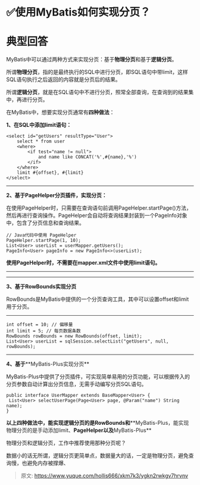 # ✅使用MyBatis如何实现分页？

# 典型回答


MyBatis中可以通过两种方式来实现分页：基于**物理分页**和基于**逻辑分页**。



所谓**物理分页**，指的是最终执行的SQL中进行分页，即SQL语句中带limit，这样SQL语句执行之后返回的内容就是分页后的结果。



所谓**逻辑分页**，就是在SQL语句中不进行分页，照常全部查询，在查询到的结果集中，再进行分页。



在MyBatis中，想要实现分页通常有**四种做法**：



**1、在SQL中添加limit语句：**



```plain
<select id="getUsers" resultType="User">
    select * from user
    <where>
        <if test="name != null">
            and name like CONCAT('%',#{name},'%')
        </if>
    </where>
    limit #{offset}, #{limit}
</select>

```

****

**2、基于PageHelper分页插件，实现分页：**



在使用PageHelper时，只需要在查询语句前调用PageHelper.startPage()方法，然后再进行查询操作。PageHelper会自动将查询结果封装到一个PageInfo对象中，包含了分页信息和查询结果。



```plain
// Java代码中使用 PageHelper
PageHelper.startPage(1, 10);
List<User> userList = userMapper.getUsers();
PageInfo<User> pageInfo = new PageInfo<>(userList);
```



**使用PageHelper时，不需要在mapper.xml文件中使用limit语句。**

****

****

**3、基于RowBounds实现分页**



RowBounds是MyBatis中提供的一个分页查询工具，其中可以设置offset和limit用于分页。

****

```plain
int offset = 10; // 偏移量
int limit = 5; // 每页数据条数
RowBounds rowBounds = new RowBounds(offset, limit);
List<User> userList = sqlSession.selectList("getUsers", null, rowBounds);
```

****

**4、基于****<font style="color:rgb(38, 38, 38);">MyBatis-Plus实现分页</font>**



MyBatis-Plus中提供了分页插件，可实现简单易用的分页功能，可以根据传入的分页参数自动计算出分页信息，无需手动编写分页SQL语句。  


```plain
public interface UserMapper extends BaseMapper<User> {
 List<User> selectUserPage(Page<User> page, @Param("name") String name);
}
```





**以上四种做法中，能实现逻辑分页的是RowBounds和****<font style="color:rgb(38, 38, 38);">MyBatis-Plus，能实现物理分页的是手动添加limit、</font>****PageHelper以及****<font style="color:rgb(38, 38, 38);">MyBatis-Plus</font>**





物理分页和逻辑分页，工作中推荐使用那种分页呢？



数据小的话无所谓，逻辑分页更简单点，数据量大的话，一定是物理分页，避免查询慢，也避免内存被撑爆、







> 原文: <https://www.yuque.com/hollis666/xkm7k3/ygkn2rwkgv7hrvnv>